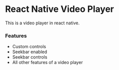 # React Native Video Player
This is a video player in react native.
### Features
- Custom controls
- Seekbar enabled
- Seekbar controls
- All other features of a video player
